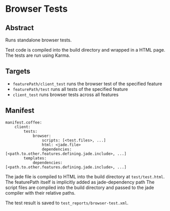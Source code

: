 # Browser Tests

## Abstract

Runs standalone browser tests.

Test code is compiled into the build directory and wrapped in a HTML page. The
tests are run using Karma.

## Targets

- `featurePath/client_test` runs the browser test of the specified feature
- `featurePath/test` runs all tests of the specified feature
- `client_test` runs browser tests across all features

## Manifest

    manifest.coffee:
        client:
            tests:
                browser:
                    scripts: [<test.files>, ...]
                    html: <jade.file>
                    dependencies: [<path.to.other.features.defining.jade.include>, ...]
            templates:
                dependencies: [<path.to.other.features.defining.jade.include>, ...]

The jade file is compiled to HTML into the build directory at `test/test.html`.
The featurePath itself is implicitly added as jade-dependency path
The script files are compiled into the build directory and passed to the jade
compiler with their relative paths.

The test result is saved to `test_reports/browser-test.xml`.
